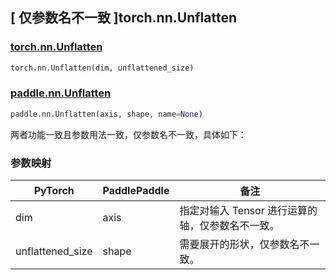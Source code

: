 ## [ 仅参数名不一致 ]torch.nn.Unflatten
### [torch.nn.Unflatten](https://pytorch.org/docs/stable/generated/torch.nn.Unflatten.html?highlight=torch+nn+unflatten#torch.nn.Unflatten)

```python
torch.nn.Unflatten(dim, unflattened_size)
```

### [paddle.nn.Unflatten](https://www.paddlepaddle.org.cn/documentation/docs/zh/develop/api/paddle/nn/Unflatten_cn.html#unflatten)

```python
paddle.nn.Unflatten(axis, shape, name=None)
```

两者功能一致且参数用法一致，仅参数名不一致，具体如下：
### 参数映射
| PyTorch       | PaddlePaddle | 备注                                                   |
| ------------- | ------------ | ------------------------------------------------------ |
| dim           | axis         | 指定对输入 Tensor 进行运算的轴，仅参数名不一致。                          |
| unflattened_size           | shape        | 需要展开的形状，仅参数名不一致。                          |
